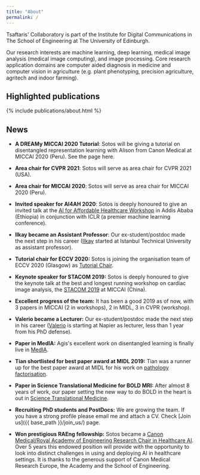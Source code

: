 ```yaml
---
title: "About"
permalink: /
---
```

Tsaftaris' Collaboratory is part of the Institute for Digital Communications in
The School of Engineering at The University of Edinburgh.

Our research interests are machine learning, deep learning, medical image
analysis (medical image computing), and image processing. Core research
application domains are computer aided diagnosis in medicine and computer vision
in agriculture (e.g. plant phenotyping, precision agriculture, agritech and
indoor farming).

## Highlighted publications
{% include publications/about.html %}

## News
* **A DREAMy MICCAI 2020 Tutorial**: Sotos will be giving a tutorial
  on disentangled representation learning with Alison from Canon Medical at
  MICCAI 2020 (Peru). See the page here.
  
* **Area chair for CVPR 2021**: Sotos will serve as area chair for
  CVPR 2021 (USA).

* **Area chair for MICCAI 2020**: Sotos will serve as area chair for
  MICCAI 2020 (Peru).

* **Invited speaker for AI4AH 2020**: Sotos is deeply honoured to give
  an invited talk at the
  [AI for Affordable Healthcare Workshop](https://sites.google.com/view/ai4ah-iclr2020/home)
  in Addis Ababa (Ethiopia) in conjunction with ICLR (a premier machine learning
  conference).

* **Ilkay became an Assistant Professor**: Our ex-student/postdoc made the next
  step in his career ([Ilkay](https://sites.google.com/view/oksuzilkay) started
  at Istanbul Technical University as assistant professor).

* **Tutorial chair for ECCV 2020:** Sotos is joining the organisation
  team of ECCV 2020 (Glasgow) as [Tutorial Chair](https://eccv2020.eu/chairs/).

* **Keynote speaker for STACOM 2019:** Sotos is deeply honoured to
  give the keynote talk at the best and longest running workshop on cardiac
  image analysis, the [STACOM 2019](http://stacom2019.cardiacatlas.org/) at
  MICCAI (China).

* **Excellent progress of the team:** It has been a good 2019 as of now, with 3
  papers in MICCAI (2 in workshops), 2 in MIDL, 3 in CVPR (workshop).

* **Valerio became a Lecturer:** Our ex-student/postdoc made
  the next step in his career ([Valerio](http://www.valeriogiuffrida.academy/)
  is starting at Napier as lecturer, less than 1 year from his PhD defense).

* **Paper in MedIA:** Agis's excellent work on disentangled learning is finally
  live in
  [MedIA](https://www.sciencedirect.com/science/article/abs/pii/S1361841519300684).

* **Tian shortlisted for best paper award at MIDL 2019:** Tian was a runner up
  for the best paper award at MIDL for his work on
  [pathology factorisation](http://proceedings.mlr.press/v102/xia19a.html).

* **Paper in Science Translational Medicine for BOLD MRI:** After almost 8 years
  of work, our paper setting the new way to do BOLD in the heart is out in
  [Science Translational Medicine](https://stm.sciencemag.org/content/11/494/eaat4407.abstract).

* **Recruiting PhD students and PostDocs:** We are growing the team. If you have
  a strong profile please email me and attach a CV. Check
  [Join us]({{ base_path }}/join_us/) page.

* **Won prestigious RAEng fellowship:** Sotos became a [Canon
  Medical/Royal Academy of Engineering Research Chair in Healthcare
  AI](https://www.raeng.org.uk/news/news-releases/2019/march/academy-announces-2019-research-chairs-and-senior).
  Over 5 years this endowed position will provide with the opportunity to look
  into distinct challenges in using and deploying AI in healthcare settings. It
  is thanks to the generous support of Canon Medical Research Europe, the
  Academy and the School of Engineering.
